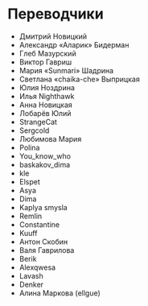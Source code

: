 # Переводчики

* Дмитрий Новицкий
* Александр «Аларик» Бидерман
* Глеб Мазурский
* Виктор Гавриш
* Мария «Sunmari» Шадрина
* Светлана «chaika-che» Выприцкая
* Юлия Ноздрина
* Илья Nighthawk
* Анна Новицкая
* Лобарёв Юлий
* StrangeCat
* Sergcold
* Любимова Мария
* Polina
* You\_know\_who
* baskakov\_dima
* kle
* Elspet
* Asya
* Dima
* Kaplya smysla
* Remlin
* Constantine
* Kuuff
* Антон Скобин
* Валя Гаврилова
* Berik
* Alexqwesa
* Lavash
* Denker
* Алина Маркова (ellgue)
